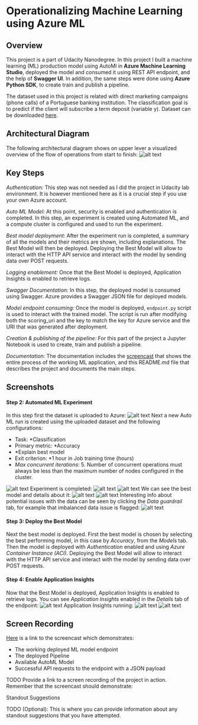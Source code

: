 # Operationalizing Machine Learning using Azure ML

## Overview
This project is a part of Udacity Nanodegree. In this project I built a machine learning (ML) production model using AutoMl in **Azure Machine Learning Studio**, deployed the model and consumed it using REST API endpoint, and the help of **Swagger UI**. In addition, the same steps were done using **Azure Python SDK**, to create train and publish a pipeline.

The dataset used in this project is related with direct marketing campaigns (phone calls) of a Portuguese banking institution. The classification goal is to predict if the client will subscribe a term deposit (variable y). Dataset can be downloaded [here](https://automlsamplenotebookdata.blob.core.windows.net/automl-sample-notebook-data/bankmarketing_train.csv).

## Architectural Diagram
The following architectural diagram shows on upper lever a visualized overview of the flow of operations from start to finish:
![alt text](starter_files/img/Architecture.png)

## Key Steps
*Authentication:* This step was not needed as I did the project in Udacity lab environment. It is however mentioned here as it is a crucial step if you use your own Azure account.

*Auto ML Model:* At this point, security is enabled and authentication is completed. In this step, an experiment is created using Automated ML, and a compute cluster is configured and used to run the experiment.

*Best model deployment:* After the experiment run is completed, a summary of all the models and their metrics are shown, including explanations. The Best Model will then be deployed. Deploying the Best Model will allow to interact with the HTTP API service and interact with the model by sending data over POST requests.

*Logging enablement:* Once that the Best Model is deployed, Application Insights is enabled to retrieve logs.

*Swagger Documentation:* In this step, the deployed model is consumed using Swagger. Azure provides a Swagger JSON file for deployed models. 

*Model endpoint consuming:* Once the model is deployed, ```endpoint.py``` script is used to interact with the trained model. The script is run after modifying both the scoring_uri and the key to match the key for Azure service and the URI that was generated after deployment.

*Creation & publishing of the pipeline:* For this part of the project a Jupyter Notebook is used to create, train and publish a pipeline.

*Documentation:* The documentation includes the [screencast](https://www.icloud.com/iclouddrive/0wQMFD1pP10Ece8n2Du459lWg#Udacity%5Fscreencast) that shows the entire process of the working ML application, and this README.md file that describes the project and documents the main steps.

## Screenshots
#### Step 2: Automated ML Experiment
In this step first the dataset is uploaded to Azure:
![alt text](starter_files/img/1.png)
Next a new Auto ML run is created using the uploaded dataset and the following configurations:
- Task: *Classification
- Primary metric: *Accuracy
- *Explain best model
- Exit criterion: *1 hour in Job training time (hours)
- *Max concurrent iterations*: 5. Number of concurrent operations must always be less than the maximum number of nodes configured in the cluster.

![alt text](starter_files/img/2.png)
Experiment is completed:
![alt text](starter_files/img/3.png)
![alt text](starter_files/img/5.png)
We can see the best model and details about it:
![alt text](starter_files/img/6.png)
![alt text](starter_files/img/8.png)
Interesting info about potential issues with the data can be seen by clicking the *Data guardrail* tab, for example that imbalanced data issue is flagged:
![alt text](starter_files/img/9.png)

#### Step 3: Deploy the Best Model
Next the best model is deployed. First the best model is chosen by selecting the best performing model, in this case by *Accuracy*, from the *Models* tab. Then the model is deployed with *Authentication* enabled and using *Azure Container Instance (ACI)*. Deploying the Best Model will allow to interact with the HTTP API service and interact with the model by sending data over POST requests.

#### Step 4: Enable Application Insights
Now that the Best Model is deployed,  Application Insights is enabled to retrieve logs. You can see *Application Insights* enabled in the *Details* tab of the endpoint:
![alt text](starter_files/img/10.png)
Application Insights running: 
![alt text](starter_files/img/11.png)
![alt text](starter_files/img/12.png)



## Screen Recording
[Here](https://www.icloud.com/iclouddrive/0wQMFD1pP10Ece8n2Du459lWg#Udacity%5Fscreencast) is a link to the screencast which demonstrates:

- The working deployed ML model endpoint
- The deployed Pipeline
- Available AutoML Model
- Successful API requests to the endpoint with a JSON payload


TODO Provide a link to a screen recording of the project in action. Remember that the screencast should demonstrate:

Standout Suggestions

TODO (Optional): This is where you can provide information about any standout suggestions that you have attempted.
